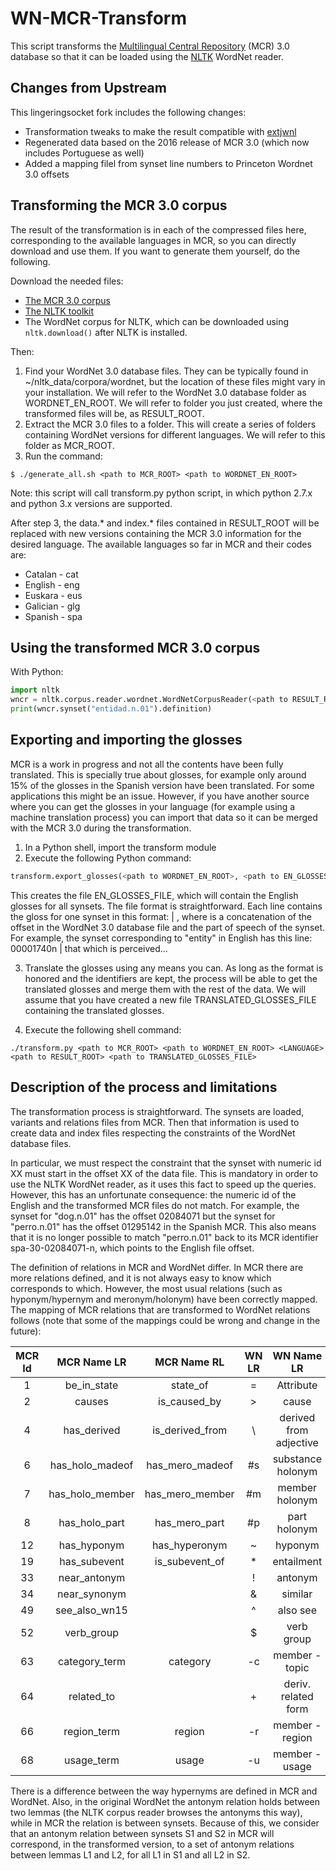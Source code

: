 # WN-MCR-Transform

This script transforms the [Multilingual Central Repository](http://adimen.si.ehu.es/web/MCR/) (MCR) 3.0 database so that it can be loaded using the [NLTK](http://www.nltk.org/) WordNet reader.

## Changes from Upstream

This lingeringsocket fork includes the following changes:

* Transformation tweaks to make the result compatible with [extjwnl](https://github.com/extjwnl/extjwnl)
* Regenerated data based on the 2016 release of MCR 3.0 (which now includes Portuguese as well)
* Added a mapping filel from synset line numbers to Princeton Wordnet 3.0 offsets

## Transforming the MCR 3.0 corpus

The result of the transformation is in each of the compressed files here, corresponding to the available languages in MCR, so you can directly download and use them. If you want to generate them yourself, do the following.

Download the needed files:

* [The MCR 3.0 corpus](http://adimen.si.ehu.es/web/MCR/)
* [The NLTK toolkit](http://www.nltk.org/)
* The WordNet corpus for NLTK, which can be downloaded using `nltk.download()` after NLTK is installed.

Then:

1. Find your WordNet 3.0 database files. They can be typically found in ~/nltk\_data/corpora/wordnet, but the location of these files might vary in your installation. We will refer to the WordNet 3.0 database folder as WORDNET\_EN\_ROOT. We will refer to folder you just created, where the transformed files will be, as RESULT\_ROOT.
2. Extract the MCR 3.0 files to a folder. This will create a series of folders containing WordNet versions for different languages. We will refer to this folder as MCR\_ROOT.
3. Run the command:

```shell
$ ./generate_all.sh <path to MCR_ROOT> <path to WORDNET_EN_ROOT>
```

Note: this script will call transform.py python script, in which python 2.7.x and python 3.x versions are supported.

After step 3, the data.* and index.* files contained in RESULT\_ROOT will be replaced with new versions containing the MCR 3.0 information for the desired language. The available languages so far in MCR and their codes are:

* Catalan - cat
* English - eng
* Euskara - eus
* Galician - glg
* Spanish - spa

## Using the transformed MCR 3.0 corpus

With Python:

```python
import nltk
wncr = nltk.corpus.reader.wordnet.WordNetCorpusReader(<path to RESULT_ROOT>, None)
print(wncr.synset("entidad.n.01").definition)
```

## Exporting and importing the glosses

MCR is a work in progress and not all the contents have been fully translated. This is specially true about glosses, for example only around 15% of the glosses in the Spanish version have been translated. For some applications this might be an issue.
However, if you have another source where you can get the glosses in your language (for example using a machine translation process) you can import that data so it can be merged with the MCR 3.0 during the transformation.

1. In a Python shell, import the transform module
2. Execute the following Python command:

```python
transform.export_glosses(<path to WORDNET_EN_ROOT>, <path to EN_GLOSSES_FILE>)
```
    
This creates the file EN\_GLOSSES\_FILE, which will contain the English glosses for all synsets. The file format is straightforward. Each line contains the gloss for one synset in this format: <id> | <gloss>, where <id> is a concatenation of the offset in the WordNet 3.0 database file and the part of speech of the synset. For example, the synset corresponding to "entity" in English has this line: 00001740n | that which is perceived...

3. Translate the glosses using any means you can. As long as the format is honored and the identifiers are kept, the process will be able to get the translated glosses and merge them with the rest of the data. We will assume that you have created a new file TRANSLATED\_GLOSSES\_FILE containing the translated glosses.

4. Execute the following shell command:

```shell
./transform.py <path to MCR_ROOT> <path to WORDNET_EN_ROOT> <LANGUAGE> <path to RESULT_ROOT> <path to TRANSLATED_GLOSSES_FILE>
```

## Description of the process and limitations

The transformation process is straightforward. The synsets are loaded, variants and relations files from MCR. Then that information is used to create data and index files respecting the constraints of the WordNet database files.

In particular, we must respect the constraint that the synset with numeric id XX must start in the offset XX of the data file. This is mandatory in order to use the NLTK WordNet reader, as it uses this fact to speed up the queries. However, this has an unfortunate consequence: the numeric id of the English and the transformed MCR files do not match. For example, the synset for "dog.n.01" has the offset 02084071 but the synset for "perro.n.01" has the offset 01295142 in the Spanish MCR. This also means that it is no longer possible to match "perro.n.01" back to its MCR identifier spa-30-02084071-n, which points to the English file offset.

The definition of relations in MCR and WordNet differ. In MCR there are more relations defined, and it is not always easy to know which corresponds to which. However, the most usual relations (such as hyponym/hypernym and meronym/holonym) have been correctly mapped. The mapping of MCR relations that are transformed to WordNet relations follows (note that some of the mappings could be wrong and change in the future):

MCR Id | MCR Name LR | MCR Name RL | WN LR | WN Name LR | WN RL | WN Name RL
:-----:|:-----------:|:-----------:|:-----:|:----------:|:-----:|:----------:
1 | be\_in\_state | state\_of | = | Attribute | = | Attribute
2 | causes | is\_caused\_by | > | cause |  | 
4 | has\_derived | is\_derived\_from | \ | derived from adjective |  | 
6 | has\_holo\_madeof | has\_mero\_madeof | #s | substance holonym | %s | substance meronym
7 | has\_holo\_member | has\_mero\_member | #m | member holonym | %m | member meronym
8 | has\_holo\_part | has\_mero\_part | #p | part holonym | %p | part meronym
12 | has\_hyponym | has\_hyperonym | ~ | hyponym | @ | hypernym
19 | has\_subevent | is\_subevent\_of | * | entailment |  | 
33 | near\_antonym |  | ! | antonym | ! | antonym
34 | near\_synonym |  | & | similar | & | similar
49 | see\_also\_wn15 |  | ^ | also see |  | 
52 | verb\_group |  | $ | verb group | $ | verb group
63 | category\_term | category | -c | member - topic | ;c | domain - region
64 | related\_to |  | + | deriv. related form | + | deriv. related form
66 | region\_term | region | -r | member - region | ;r | domain - region
68 | usage_term | usage | -u | member - usage | ;u | domain - usage

There is a difference between the way hypernyms are defined in MCR and WordNet. Also, in the original WordNet the antonym relation holds between two lemmas (the NLTK corpus reader browses the antonyms this way), while in MCR the relation is between synsets. Because of this, we consider that an antonym relation between synsets S1 and S2 in MCR will correspond, in the transformed version, to a set of antonym relations between lemmas L1 and L2, for all L1 in S1 and all L2 in S2.

